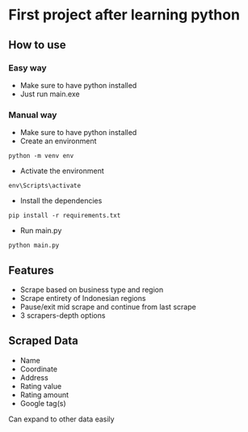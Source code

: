 # First project after learning python

## How to use
### Easy way
- Make sure to have python installed
- Just run main.exe

### Manual way
- Make sure to have python installed
- Create an environment
```
python -m venv env
```
- Activate the environment
```
env\Scripts\activate
```
- Install the dependencies
```
pip install -r requirements.txt
```
- Run main.py
```
python main.py
```

## Features
- Scrape based on business type and region
- Scrape entirety of Indonesian regions
- Pause/exit mid scrape and continue from last scrape
- 3 scrapers-depth options

## Scraped Data
- Name
- Coordinate
- Address
- Rating value
- Rating amount
- Google tag(s)

Can expand to other data easily
